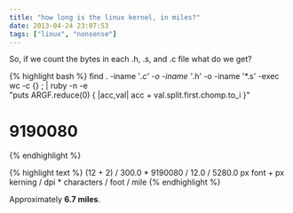 ```yaml
---
title: "how long is the linux kernel, in miles?"
date: 2013-04-24 23:07:53
tags: ["linux", "nonsense"]
---
```


<p>
So, if we count the bytes in each .h, .s, and .c file what do we get?

{% highlight bash %}
find . -iname '*.c' -o -iname '*.h' -o -iname '*.s' -exec wc -c {} \; | 
ruby -n -e \
"puts ARGF.reduce(0) { |acc,val| acc + val.split.first.chomp.to_i }"
# 9190080
{% endhighlight %}
</p>

<p>
{% highlight text %}
(12 + 2)  /  300.0 * 9190080 / 12.0 / 5280.0
px font + px kerning / dpi * characters / foot  / mile
{% endhighlight %}
</p>

<p>
Approximately <b>6.7 miles</b>.
</p>

